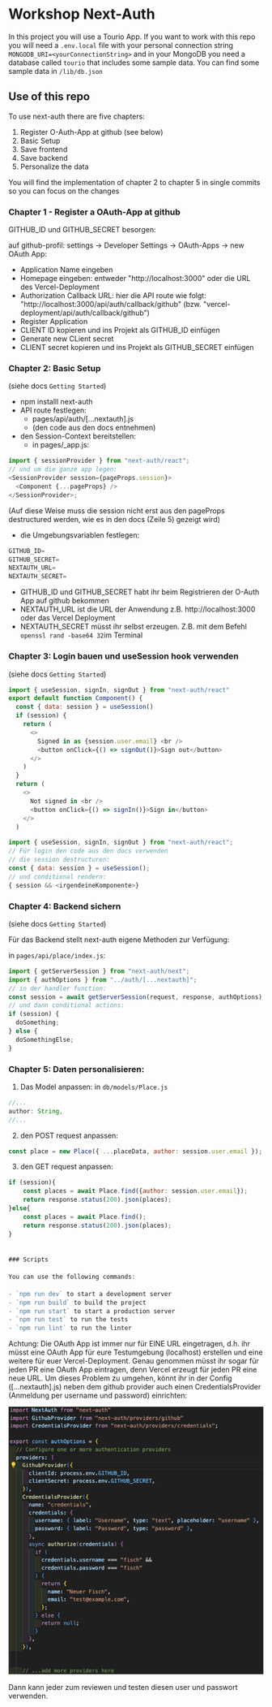 # Workshop Next-Auth

In this project you will use a Tourio App. If you want to work with this repo you will need a `.env.local` file with your personal connection string `MONGODB_URI=<yourConnectionString>` and in your MongoDB you need a database called `tourio` that includes some sample data. You can find some sample data in `/lib/db.json`

## Use of this repo

To use next-auth there are five chapters:

1. Register O-Auth-App at github (see below)
2. Basic Setup
3. Save frontend
4. Save backend
5. Personalize the data

You will find the implementation of chapter 2 to chapter 5 in single commits so you can focus on the changes

### Chapter 1 - Register a OAuth-App at github

GITHUB_ID und GITHUB_SECRET besorgen:

auf github-profil: settings -> Developer Settings -> OAuth-Apps -> new OAuth App:

- Application Name eingeben
- Homepage eingeben: entweder "http://localhost:3000" oder die URL des Vercel-Deployment
- Authorization Callback URL: hier die API route wie folgt:
  "http://localhost:3000/api/auth/callback/github" (bzw. "vercel-deployment/api/auth/callback/github")
- Register Application
- CLIENT ID kopieren und ins Projekt als GITHUB_ID einfügen
- Generate new CLient secret
- CLIENT secret kopieren und ins Projekt als GITHUB_SECRET einfügen


### Chapter 2: Basic Setup

(siehe docs `Getting Started`)

- npm installl next-auth
- API route festlegen:
  - pages/api/auth/[...nextauth].js
  - (den code aus den docs entnehmen)
- den Session-Context bereitstellen:
  - in pages/\_app.js:

```js
import { sessionProvider } from "next-auth/react";
// und um die ganze app legen:
<SessionProvider session={pageProps.session}>
  <Component {...pageProps} />
</SessionProvider>;
```

(Auf diese Weise muss die session nicht erst aus den pageProps destructured werden, wie es in den docs (Zeile 5) gezeigt wird)

- die Umgebungsvariablen festlegen:
```js
GITHUB_ID=
GITHUB_SECRET=
NEXTAUTH_URL=
NEXTAUTH_SECRET=
```
- GITHUB_ID und GITHUB_SECRET habt ihr beim Registrieren der O-Auth App auf github bekommen
- NEXTAUTH_URL ist die URL der Anwendung z.B. http://localhost:3000 oder das Vercel Deployment
- NEXTAUTH_SECRET müsst ihr selbst erzeugen. Z.B. mit dem Befehl ``openssl rand -base64 32``im Terminal

### Chapter 3: Login bauen und useSession hook verwenden

(siehe docs `Getting Started`)

```js
import { useSession, signIn, signOut } from "next-auth/react"
export default function Component() {
  const { data: session } = useSession()
  if (session) {
    return (
      <>
        Signed in as {session.user.email} <br />
        <button onClick={() => signOut()}>Sign out</button>
      </>
    )
  }
  return (
    <>
      Not signed in <br />
      <button onClick={() => signIn()}>Sign in</button>
    </>
  )

```

```js
import { useSession, signIn, signOut } from "next-auth/react";
// Für login den code aus den docs verwenden
// die session destructuren:
const { data: session } = useSession();
// und conditional rendern:
{ session && <irgendeineKomponente>}
```

### Chapter 4: Backend sichern

(siehe docs `Getting Started`)


Für das Backend stellt next-auth eigene Methoden zur Verfügung:

in `pages/api/place/index.js`:

```js
import { getServerSession } from "next-auth/next";
import { authOptions } from "../auth/[...nextauth]";
// in der handler function:
const session = await getServerSession(request, response, authOptions);
// und dann conditional actions:
if (session) {
  doSomething;
} else {
  doSomethingElse;
}
```

### Chapter 5: Daten personalisieren:

1. Das Model anpassen:
   in `db/models/Place.js`

```js
//...
author: String,
//...
```

2. den POST request anpassen:

```js
const place = new Place({ ...placeData, author: session.user.email });
```

3. den GET request anpassen:

```js
if (session){
    const places = await Place.find({author: session.user.email});
    return response.status(200).json(places);
}else{
    const places = await Place.find();
    return response.status(200).json(places);
}


### Scripts

You can use the following commands:

- `npm run dev` to start a development server
- `npm run build` to build the project
- `npm run start` to start a production server
- `npm run test` to run the tests
- `npm run lint` to run the linter
```

Achtung:
Die OAuth App ist immer nur für EINE URL eingetragen, d.h. ihr müsst eine OAuth App für eure Testumgebung
(localhost) erstellen und eine weitere für euer Vercel-Deployment.
Genau genommen müsst ihr sogar für jeden PR eine OAuth App eintragen, denn Vercel erzeugt für jeden PR
eine neue URL. Um dieses Problem zu umgehen, könnt ihr in der Config ([...nextauth].js) neben dem github provider
auch einen CredentialsProvider (Anmeldung per username und password) einrichten:

![Bild](./public/credential.png)

Dann kann jeder zum reviewen und testen diesen user und passwort verwenden.
